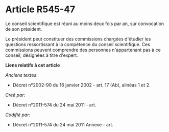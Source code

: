 # Article R545-47

Le conseil scientifique est réuni au moins deux fois par an, sur convocation de son président.

Le président peut constituer des commissions chargées d'étudier les questions ressortissant à la compétence du conseil
scientifique. Ces commissions peuvent comprendre des personnes n'appartenant pas à ce conseil, désignées à titre d'expert.

**Liens relatifs à cet article**

_Anciens textes_:

  - Décret n°2002-90 du 16 janvier 2002 - art. 17 (Ab), alinéas 1 et 2.

_Créé par_:

  - Décret n°2011-574 du 24 mai 2011  - art.

_Codifié par_:

  - Décret n°2011-574 du 24 mai 2011 Annexe - art.
